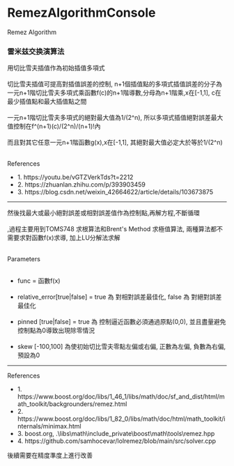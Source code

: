 # RemezAlgorithmConsole
Remez Algorithm

<h3>雷米兹交换演算法</h3>

<p>
用切比雪夫插值作為初始插值多項式
<br><br>
切比雪夫插值可提高對插值誤差的控制, n+1個插值點的多項式插值誤差的分子為一元n+1階切比雪夫多項式乘函數f(c)的n+1階導數,分母為n+1階乘,x在[-1,1], c在最少插值點和最大插值點之間
<br><br>
一元n+1階切比雪夫多項式的絕對最大值為1/(2^n), 所以多項式插值絕對誤差最大值控制在f^(n+1)(c)/(2^n)/(n+1)!內
<br><br>
而且對其它任意一元n+1階函數g(x),x在[-1,1], 其絕對最大值必定大於等於1/(2^n)
<br><br>
</p>

<div>References</div>
<ul>
<li>1. https://youtu.be/vGTZVerkTds?t=2212</li>
<li>2. https://zhuanlan.zhihu.com/p/393903459</li>
<li>3. https://blog.csdn.net/weixin_42664622/article/details/103673875</li>
</ul>
<hr>
<p>
然後找最大或最小絕對誤差或相對誤差值作為控制點,再解方程,不斷循環
<br><br>
,過程主要用到TOMS748 求根算法和Brent's Method 求極值算法, 兩種算法都不需要求對函數f(x)求導, 加上LU分解法求解
<br><br>
</p>
<div>Parameters</div>
<ul>
<br>
<li>func = 函數f(x)</li>
<br>
<li>relative_error[true|false] = true 為 對相對誤差最佳化, false 為 對絕對誤差最佳化</li>
<br>
<li>pinned [true|false] = true 為 控制逼近函數必須通過原點(0,0), 並且盡量避免控制點為0導致出現除零情況</li>
<br>
<li>skew [-100,100] 為使初始切比雪夫零點左偏或右偏, 正數為左偏, 負數為右偏, 預設為0</li>

</ul>

<hr>

<div>References</div>
<ul>
<li>1. https://www.boost.org/doc/libs/1_46_1/libs/math/doc/sf_and_dist/html/math_toolkit/backgrounders/remez.html</li>
<li>2. https://www.boost.org/doc/libs/1_82_0/libs/math/doc/html/math_toolkit/internals/minimax.html</li>
<li>3. boost.org, .\libs\math\include_private\boost\math\tools\remez.hpp</li>
<li>4. https://github.com/samhocevar/lolremez/blob/main/src/solver.cpp</li>
</ul>

<p>後續需要在精度準度上進行改善</p>
